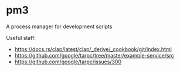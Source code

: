 # pm3
A process manager for development scripts

Useful staff:

- https://docs.rs/clap/latest/clap/_derive/_cookbook/git/index.html
- https://github.com/google/tarpc/tree/master/example-service/src
- https://github.com/google/tarpc/issues/300
